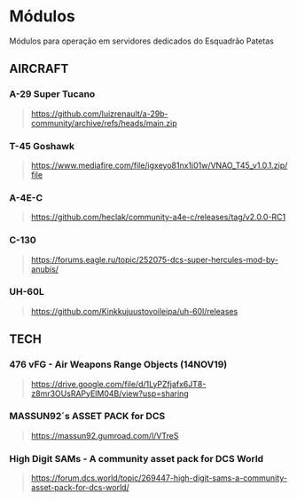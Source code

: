# Módulos
Módulos para operação em servidores dedicados do Esquadrão Patetas

## AIRCRAFT

### A-29 Super Tucano
> https://github.com/luizrenault/a-29b-community/archive/refs/heads/main.zip

### T-45 Goshawk
> https://www.mediafire.com/file/igxeyo81nx1i01w/VNAO_T45_v1.0.1.zip/file

### A-4E-C
> https://github.com/heclak/community-a4e-c/releases/tag/v2.0.0-RC1

### C-130
> https://forums.eagle.ru/topic/252075-dcs-super-hercules-mod-by-anubis/

### UH-60L
> https://github.com/Kinkkujuustovoileipa/uh-60l/releases



## TECH

### 476 vFG - Air Weapons Range Objects (14NOV19)
> https://drive.google.com/file/d/1LyPZfjafx6JT8-z8mr3OUsRAPyElM04B/view?usp=sharing

### MASSUN92´s ASSET PACK for DCS
> https://massun92.gumroad.com/l/VTreS


### High Digit SAMs - A community asset pack for DCS World
> https://forum.dcs.world/topic/269447-high-digit-sams-a-community-asset-pack-for-dcs-world/
